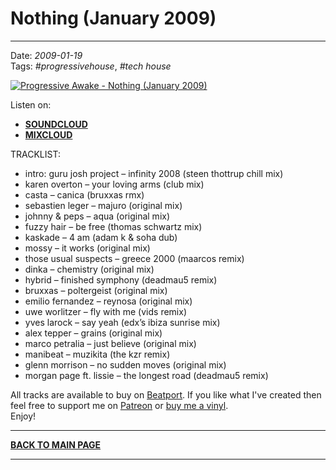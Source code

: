# Nothing (January 2009)  

----

Date: *2009-01-19*  
Tags: *#progressivehouse*, *#tech house*  

[![Progressive Awake - Nothing (January 2009)](https://thumbnailer.mixcloud.com/unsafe/390x390/extaudio/7/5/5/e/5dd9-52ac-461d-b454-a8df39fcaf2b)](https://www.mixcloud.com/progressiveawake2008/nothing-january-2009/)

Listen on: 

<!-- * [**YOUTUBE**](FIXME) -->
* [**SOUNDCLOUD**](https://soundcloud.com/progawake200812/nothing-january-2009)
* [**MIXCLOUD**](https://www.mixcloud.com/progressiveawake2008/nothing-january-2009/)
<!-- * [**SPOTIFY**](FIXME) -->

TRACKLIST:  

* intro: guru josh project – infinity 2008 (steen thottrup chill mix)
* karen overton – your loving arms (club mix)
* casta – canica (bruxxas rmx)
* sebastien leger – majuro (original mix)
* johnny & peps – aqua (original mix)
* fuzzy hair – be free (thomas schwartz mix)
* kaskade – 4 am (adam k & soha dub)
* mossy – it works (original mix)
* those usual suspects – greece 2000 (maarcos remix)
* dinka – chemistry (original mix)
* hybrid – finished symphony (deadmau5 remix)
* bruxxas – poltergeist (original mix)
* emilio fernandez – reynosa (original mix)
* uwe worlitzer – fly with me (vids remix)
* yves larock – say yeah (edx’s ibiza sunrise mix)
* alex tepper – grains (original mix)
* marco petralia – just believe (original mix)
* manibeat – muzikita (the kzr remix)
* glenn morrison – no sudden moves (original mix)
* morgan page ft. lissie – the longest road (deadmau5 remix)

All tracks are available to buy on <a href="http://beatport.com" target="_blank">Beatport</a>. If you like what I've created then feel free to support me on [Patreon](https://www.patreon.com/shivioua) or [buy me a vinyl](https://www.buymeacoffee.com/shivioua).  
Enjoy!  

----

[**BACK TO MAIN PAGE**](./README.md)

---- 
